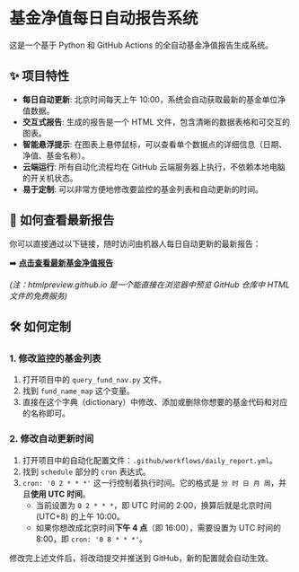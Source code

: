 # 基金净值每日自动报告系统

这是一个基于 Python 和 GitHub Actions 的全自动基金净值报告生成系统。

## ✨ 项目特性

- **每日自动更新**: 北京时间每天上午 10:00，系统会自动获取最新的基金单位净值数据。
- **交互式报告**: 生成的报告是一个 HTML 文件，包含清晰的数据表格和可交互的图表。
- **智能悬浮提示**: 在图表上悬停鼠标，可以查看单个数据点的详细信息（日期、净值、基金名称）。
- **云端运行**: 所有自动化流程均在 GitHub 云端服务器上执行，不依赖本地电脑的开关机状态。
- **易于定制**: 可以非常方便地修改要监控的基金列表和自动更新的时间。

## 🚀 如何查看最新报告

你可以直接通过以下链接，随时访问由机器人每日自动更新的最新报告：

➡️ **[点击查看最新基金净值报告](https://htmlpreview.github.io/?https://github.com/JasonYang0104/fund-report-autogen/blob/main/fund_report.html)**

*(注：htmlpreview.github.io 是一个能直接在浏览器中预览 GitHub 仓库中 HTML 文件的免费服务)*

## 🛠️ 如何定制

### 1. 修改监控的基金列表

1.  打开项目中的 `query_fund_nav.py` 文件。
2.  找到 `fund_name_map` 这个变量。
3.  直接在这个字典（dictionary）中修改、添加或删除你想要的基金代码和对应的名称即可。

### 2. 修改自动更新时间

1.  打开项目中的自动化配置文件：`.github/workflows/daily_report.yml`。
2.  找到 `schedule` 部分的 `cron` 表达式。
3.  `cron: '0 2 * * *'` 这一行控制着执行时间。它的格式是 `分 时 日 月 周`，并且**使用 UTC 时间**。
    -   当前设置为 `0 2 * * *`，即 UTC 时间的 2:00，换算后就是北京时间 (UTC+8) 的上午 10:00。
    -   如果你想改成北京时间**下午 4 点**（即 16:00），需要设置为 UTC 时间的 8:00，即 `cron: '0 8 * * *'`。

修改完上述文件后，将改动提交并推送到 GitHub，新的配置就会自动生效。 